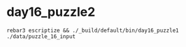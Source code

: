 day16_puzzle2
=====
```
rebar3 escriptize && ./_build/default/bin/day16_puzzle1 ./data/puzzle_16_input
```
